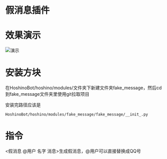 # 假消息插件


# 效果演示
![演示](https://github.com/pcrbot/fake_message/cs.png) 


# 安装方块
在HoshinoBot/hoshino/modules/文件夹下新建文件夹fake_message，然后cd到fake_message文件夹里使用git拉取项目

安装完路径应该是
```
HoshinoBot/hoshino/modules/fake_message/fake_message/__init_.py
```

# 指令

<假消息 @用户 名字 消息>生成假消息，@用户可以直接替换成QQ号
